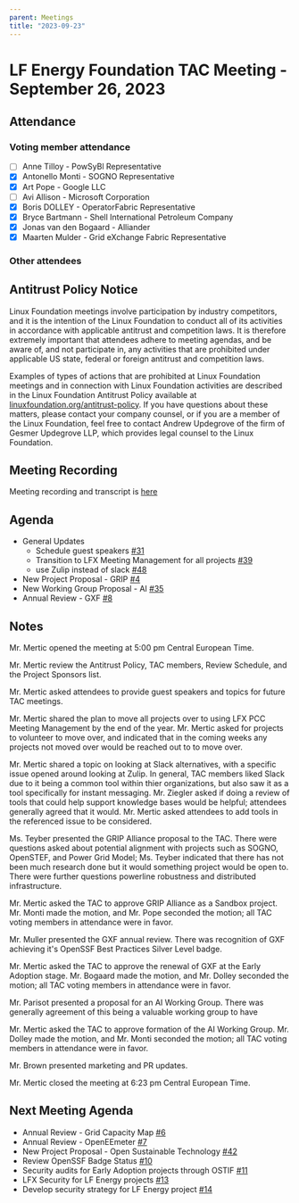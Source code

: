 ```yaml
---
parent: Meetings
title: "2023-09-23"
---
```


# LF Energy Foundation TAC Meeting - September 26, 2023

## Attendance

### Voting member attendance

- [ ] Anne Tilloy - PowSyBl Representative
- [x] Antonello Monti - SOGNO Representative
- [x] Art Pope - Google LLC
- [ ] Avi Allison - Microsoft Corporation
- [x] Boris DOLLEY - OperatorFabric Representative
- [x] Bryce Bartmann - Shell International Petroleum Company
- [x] Jonas van den Bogaard - Alliander
- [x] Maarten Mulder - Grid eXchange Fabric Representative

### Other attendees

## Antitrust Policy Notice

Linux Foundation meetings involve participation by industry competitors, and it
is the intention of the Linux Foundation to conduct all of its activities in
accordance with applicable antitrust and competition laws. It is therefore
extremely important that attendees adhere to meeting agendas, and be aware of,
and not participate in, any activities that are prohibited under applicable US
state, federal or foreign antitrust and competition laws.

Examples of types of actions that are prohibited at Linux Foundation meetings
and in connection with Linux Foundation activities are described in the Linux
Foundation Antitrust Policy available at
[linuxfoundation.org/antitrust-policy](https://www.linuxfoundation.org/antitrust-policy).
If you have questions about these matters, please contact your company counsel,
or if you are a member of the Linux Foundation, feel free to contact Andrew
Updegrove of the firm of Gesmer Updegrove LLP, which provides legal counsel to
the Linux Foundation.

## Meeting Recording

Meeting recording and transcript is [here]()

## Agenda

- General Updates
  - Schedule guest speakers [#31](https://github.com/lf-energy/tac/issues/31)
  - Transition to LFX Meeting Management for all projects [#39](https://github.com/lf-energy/tac/issues/39)
  - use Zulip instead of slack [#48](https://github.com/lf-energy/tac/issues/48)
- New Project Proposal - GRIP [#4](https://github.com/lf-energy/tac/issues/4)
- New Working Group Proposal - AI [#35](https://github.com/lf-energy/tac/issues/35)
- Annual Review - GXF [#8](https://github.com/lf-energy/tac/issues/8)

## Notes

Mr. Mertic opened the meeting at 5:00 pm Central European Time.

Mr. Mertic review the Antitrust Policy, TAC members, Review Schedule, and the Project Sponsors list.

Mr. Mertic asked attendees to provide guest speakers and topics for future TAC meetings.

Mr. Mertic shared the plan to move all projects over to using LFX PCC Meeting Management by the end of the year. Mr. Mertic asked for projects to volunteer to move over, and indicated that in the coming weeks any projects not moved over would be reached out to to move over.

Mr. Mertic shared a topic on looking at Slack alternatives, with a specific issue opened around looking at Zulip. In general, TAC members liked Slack due to it being a common tool within thier organizations, but also saw it as a tool specifically for instant messaging. Mr. Ziegler asked if doing a review of tools that could help support knowledge bases would be helpful; attendees generally agreed that it would. Mr. Mertic asked attendees to add tools in the referenced issue to be considered.

Ms. Teyber presented the GRIP Alliance proposal to the TAC. There were questions asked about potential alignment with projects such as SOGNO, OpenSTEF, and Power Grid Model; Ms. Teyber indicated that there has not been much research done but it would something project would be open to. There were further questions powerline robustness and distributed infrastructure. 

Mr. Mertic asked the TAC to approve GRIP Alliance as a Sandbox project. Mr. Monti made the motion, and Mr. Pope seconded the motion; all TAC voting members in attendance were in favor.

Mr. Muller presented the GXF annual review. There was recognition of GXF achieving it's OpenSSF Best Practices Silver Level badge.

Mr. Mertic asked the TAC to approve the renewal of GXF at the Early Adoption stage. Mr. Bogaard made the motion, and Mr. Dolley seconded the motion; all TAC voting members in attendance were in favor.

Mr. Parisot presented a proposal for an AI Working Group. There was generally agreement of this being a valuable working group to have 

Mr. Mertic asked the TAC to approve formation of the AI Working Group. Mr. Dolley made the motion, and Mr. Monti seconded the motion; all TAC voting members in attendance were in favor.

Mr. Brown presented marketing and PR updates. 

Mr. Mertic closed the meeting at 6:23 pm Central European Time.

## Next Meeting Agenda

- Annual Review - Grid Capacity Map [#6](https://github.com/lf-energy/tac/issues/6)
- Annual Review - OpenEEmeter [#7](https://github.com/lf-energy/tac/issues/7)
- New Project Proposal - Open Sustainable Technology [#42](https://github.com/lf-energy/tac/issues/42)
- Review OpenSSF Badge Status [#10](https://github.com/lf-energy/tac/issues/10)
- Security audits for Early Adoption projects through OSTIF [#11](https://github.com/lf-energy/tac/issues/11)
- LFX Security for LF Energy projects [#13](https://github.com/lf-energy/tac/issues/13)
- Develop security strategy for LF Energy project [#14](https://github.com/lf-energy/tac/issues/14)
